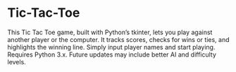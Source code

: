 # Tic-Tac-Toe
This Tic Tac Toe game, built with Python’s tkinter, lets you play against another player or the computer. It tracks scores, checks for wins or ties, and highlights the winning line. Simply input player names and start playing. Requires Python 3.x. Future updates may include better AI and difficulty levels.
